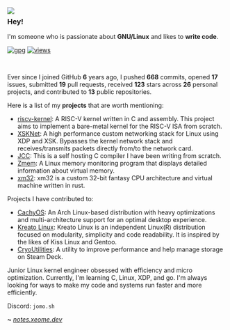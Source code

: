 <img align="left" src="https://raw.githubusercontent.com/xeome/xeome/master/i860_small.png">

### Hey!

I'm someone who is passionate about **GNU/Linux** and likes to **write code**.

[![gpg](https://img.shields.io/badge/pgp-3E4E41CBA53A8BEB-313131?style=flat&labelColor=545454&color=313131)](https://github.com/xeome.gpg) [![views](https://komarev.com/ghpvc/?username=xeome&style=flat&color=313131&label=views)](https://github.com/xeome)

<br>

Ever since I joined GitHub **6** years ago, I pushed **668** commits, opened **17** issues, submitted **19** pull requests, received **123** stars across **26** personal projects, and contributed to **13** public repositories.

Here is a list of my **projects** that are worth mentioning:

- [riscv-kernel](https://github.com/xeome/riscv-kernel): A RISC-V kernel written in C and assembly. This project aims to implement a bare-metal kernel for the RISC-V ISA from scratch.
- [XSKNet](https://github.com/xeome/XSKNet): A high performance custom networking stack for Linux using XDP and XSK. Bypasses the kernel network stack and receives/transmits packets directly from/to the network card.
- [JCC](https://github.com/xeome/jcc): This is a self hosting C compiler I have been writing from scratch.
- [Zmem](https://github.com/xeome/zmem): A Linux memory monitoring program that displays detailed information about virtual memory.
- [xm32](https://github.com/xeome/xm32-vm): xm32 is a custom 32-bit fantasy CPU architecture and virtual machine written in rust.

Projects I have contributed to:

- [CachyOS](https://github.com/CachyOS): An Arch Linux-based distribution with heavy optimizations and multi-architecture support for an optimal desktop experience.
- [Kreato Linux](https://github.com/kreatolinux): Kreato Linux is an independent Linux(R) distribution focused on modularity, simplicity and code readability. It is inspired by the likes of Kiss Linux and Gentoo.
- [CryoUtilities](https://github.com/CryoByte33/steam-deck-utilities): A utility to improve performance and help manage storage on Steam Deck.

Junior Linux kernel engineer obsessed with efficiency and micro optimization. Currently, I'm learning C, Linux, XDP, and go. I'm always looking for ways to make my code and systems run faster and more efficiently.

Discord: `jomo.sh`

**~** _[notes.xeome.dev](https://notes.xeome.dev/)_
